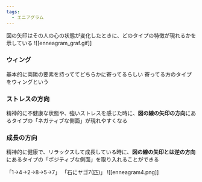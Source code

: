 ```yaml
---
tags:
  - エニアグラム
---
```

図の矢印はその人の心の状態が変化したときに、どのタイプの特徴が現れるかを示している
![[enneagram_graf.gif]]
### ウィング
基本的に両隣の要素を持っててどちらかに寄ってるらしい
寄ってる方のタイプをウィングという
### ストレスの方向
精神的に不健康な状態や、強いストレスを感じた時に、**図の線の矢印の方向**にあるタイプの「ネガティブな側面」が現れやすくなる
### 成長の方向
精神的に健康で、リラックスして成長している時に、**図の線の矢印とは逆の方向**にあるタイプの「ポジティブな側面」を取り入れることができる

「1→4→2→8→5→7」
「石にヤゴ7(匹)」
![[enneagram4.png]]